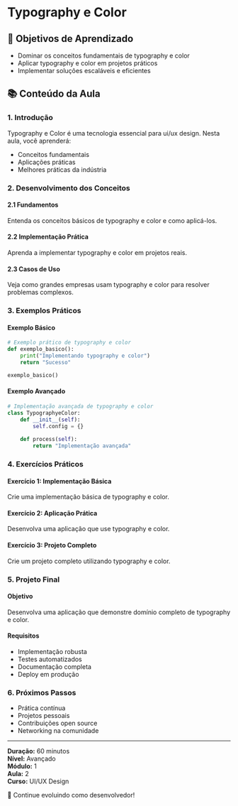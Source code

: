 # Typography e Color

## 🎯 Objetivos de Aprendizado
- Dominar os conceitos fundamentais de typography e color
- Aplicar typography e color em projetos práticos
- Implementar soluções escaláveis e eficientes

## 📚 Conteúdo da Aula

### 1. Introdução
Typography e Color é uma tecnologia essencial para ui/ux design. Nesta aula, você aprenderá:

- Conceitos fundamentais
- Aplicações práticas
- Melhores práticas da indústria

### 2. Desenvolvimento dos Conceitos

#### 2.1 Fundamentos
Entenda os conceitos básicos de typography e color e como aplicá-los.

#### 2.2 Implementação Prática
Aprenda a implementar typography e color em projetos reais.

#### 2.3 Casos de Uso
Veja como grandes empresas usam typography e color para resolver problemas complexos.

### 3. Exemplos Práticos

#### Exemplo Básico
```python
# Exemplo prático de typography e color
def exemplo_basico():
    print("Implementando typography e color")
    return "Sucesso"

exemplo_basico()
```

#### Exemplo Avançado
```python
# Implementação avançada de typography e color
class TypographyeColor:
    def __init__(self):
        self.config = {}
    
    def process(self):
        return "Implementação avançada"
```

### 4. Exercícios Práticos

#### Exercício 1: Implementação Básica
Crie uma implementação básica de typography e color.

#### Exercício 2: Aplicação Prática
Desenvolva uma aplicação que use typography e color.

#### Exercício 3: Projeto Completo
Crie um projeto completo utilizando typography e color.

### 5. Projeto Final

#### Objetivo
Desenvolva uma aplicação que demonstre domínio completo de typography e color.

#### Requisitos
- Implementação robusta
- Testes automatizados
- Documentação completa
- Deploy em produção

### 6. Próximos Passos

- Prática contínua
- Projetos pessoais
- Contribuições open source
- Networking na comunidade

---

**Duração:** 60 minutos  
**Nível:** Avançado  
**Módulo:** 1  
**Aula:** 2  
**Curso:** UI/UX Design

🎉 Continue evoluindo como desenvolvedor!
